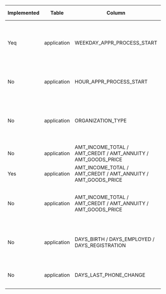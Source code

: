 | Implemented | Table         | Column                                                        | Idea                                                         | Why?                                                                  | Measured Improvement |
| ----------- | ------------- | ------------------------------------------------------------- | ------------------------------------------------------------ | --------------------------------------------------------------------- | -------------------- |
| Yeq         | application   | WEEKDAY_APPR_PROCESS_START                                    | Project Monday ... Sunday on a circle                        | Model should know that after Sunday there is Monday.                  |                      |
| No          | application   | HOUR_APPR_PROCESS_START                                       | Project 0 ..< 24 hour on a circle                            | Model should know that after 23h there is 0h.                         |                      |
| No          | application   | ORGANIZATION_TYPE                                             | Replace XNA by Python NA                                     | XGBoost will try to place missing values in both splits alternatively |                      |
| No          | application   | AMT_INCOME_TOTAL / AMT_CREDIT / AMT_ANNUITY / AMT_GOODS_PRICE | Bucket into high/med/low                                     |                                                                       |                      |
| Yes         | application   | AMT_INCOME_TOTAL / AMT_CREDIT / AMT_ANNUITY / AMT_GOODS_PRICE | Ratio CREDIT / INCOME ...                                    |                                                                       |                      |
| No          | application   | AMT_INCOME_TOTAL / AMT_CREDIT / AMT_ANNUITY / AMT_GOODS_PRICE | Rescale RobustScaler or StandardScaler or MinMaxScaler       |                                                                       |                      |
| No          | application   | DAYS_BIRTH / DAYS_EMPLOYED / DAYS_REGISTRATION                | Rescale in years or months, special case unemployed = 365243 |                                                                       |                      |
| No          | application   | DAYS_LAST_PHONE_CHANGE                                        | Rescale in years or months, 0 == no phone?                   |                                                                       |                      |

